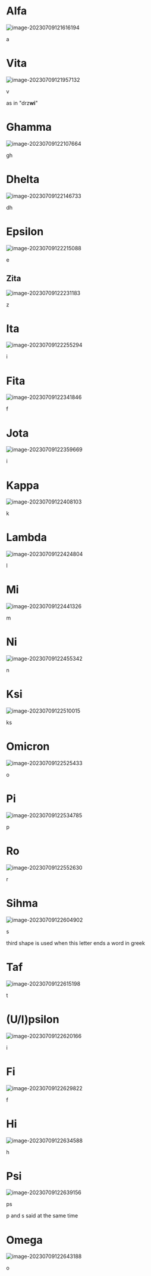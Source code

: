 # Alfa

![image-20230709121616194](C:\Users\Admin\AppData\Roaming\Typora\typora-user-images\image-20230709121616194.png)

a

# Vita

![image-20230709121957132](C:\Users\Admin\AppData\Roaming\Typora\typora-user-images\image-20230709121957132.png)

v

as in "drz**wi**"

# Ghamma

![image-20230709122107664](C:\Users\Admin\AppData\Roaming\Typora\typora-user-images\image-20230709122107664.png)

gh

# Dhelta

![image-20230709122146733](C:\Users\Admin\AppData\Roaming\Typora\typora-user-images\image-20230709122146733.png)

dh

# Epsilon

![image-20230709122215088](C:\Users\Admin\AppData\Roaming\Typora\typora-user-images\image-20230709122215088.png)

e

## Zita

![image-20230709122231183](C:\Users\Admin\AppData\Roaming\Typora\typora-user-images\image-20230709122231183.png)

z

# Ita

![image-20230709122255294](C:\Users\Admin\AppData\Roaming\Typora\typora-user-images\image-20230709122255294.png)

i

# Fita

![image-20230709122341846](C:\Users\Admin\AppData\Roaming\Typora\typora-user-images\image-20230709122341846.png)

f

# Jota

![image-20230709122359669](C:\Users\Admin\AppData\Roaming\Typora\typora-user-images\image-20230709122359669.png)

i

# Kappa

![image-20230709122408103](C:\Users\Admin\AppData\Roaming\Typora\typora-user-images\image-20230709122408103.png)

k

# Lambda

![image-20230709122424804](C:\Users\Admin\AppData\Roaming\Typora\typora-user-images\image-20230709122424804.png)

l

# Mi

![image-20230709122441326](C:\Users\Admin\AppData\Roaming\Typora\typora-user-images\image-20230709122441326.png)

m

# Ni

![image-20230709122455342](C:\Users\Admin\AppData\Roaming\Typora\typora-user-images\image-20230709122455342.png)

n

# Ksi

![image-20230709122510015](C:\Users\Admin\AppData\Roaming\Typora\typora-user-images\image-20230709122510015.png)

ks

# Omicron

![image-20230709122525433](C:\Users\Admin\AppData\Roaming\Typora\typora-user-images\image-20230709122525433.png)

o

# Pi

![image-20230709122534785](C:\Users\Admin\AppData\Roaming\Typora\typora-user-images\image-20230709122534785.png)

p

# Ro

![image-20230709122552630](C:\Users\Admin\AppData\Roaming\Typora\typora-user-images\image-20230709122552630.png)

r

# Sihma

![image-20230709122604902](C:\Users\Admin\AppData\Roaming\Typora\typora-user-images\image-20230709122604902.png)

s

third shape is used when this letter ends a word in greek

# Taf

![image-20230709122615198](C:\Users\Admin\AppData\Roaming\Typora\typora-user-images\image-20230709122615198.png)

t

# (U/I)psilon

![image-20230709122620166](C:\Users\Admin\AppData\Roaming\Typora\typora-user-images\image-20230709122620166.png)

i

# Fi

![image-20230709122629822](C:\Users\Admin\AppData\Roaming\Typora\typora-user-images\image-20230709122629822.png)

f

# Hi

![image-20230709122634588](C:\Users\Admin\AppData\Roaming\Typora\typora-user-images\image-20230709122634588.png)

h

# Psi

![image-20230709122639156](C:\Users\Admin\AppData\Roaming\Typora\typora-user-images\image-20230709122639156.png)

ps 

p and s said at the same time

# Omega

![image-20230709122643188](C:\Users\Admin\AppData\Roaming\Typora\typora-user-images\image-20230709122643188.png)

o

